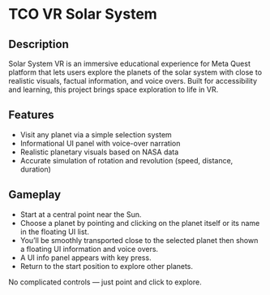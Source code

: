 # TCO VR Solar System



## Description
Solar System VR is an immersive educational experience for Meta Quest platform that lets users explore the planets of the solar system with close to realistic visuals, factual information, and voice overs. 
Built for accessibility and learning, this project brings space exploration to life in VR.

##  Features
- Visit any planet via a simple selection system
- Informational UI panel with voice-over narration
- Realistic planetary visuals based on NASA data
- Accurate simulation of rotation and revolution (speed, distance, duration)

## Gameplay
- Start at a central point near the Sun.
- Choose a planet by pointing and clicking on the planet itself or its name in the floating UI list.
- You’ll be smoothly transported close to the selected planet then shown a floating UI information and voice overs.
- A UI info panel appears with key press.
- Return to the start position to explore other planets.

No complicated controls — just point and click to explore.

